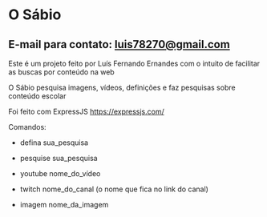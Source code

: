 # O Sábio
## E-mail para contato: luis78270@gmail.com

Este é um projeto feito por Luís Fernando Ernandes com o intuito de facilitar as buscas por conteúdo na web

O Sábio pesquisa imagens, vídeos, definições e faz pesquisas sobre conteúdo escolar

Foi feito com ExpressJS https://expressjs.com/

Comandos:

* defina sua_pesquisa

* pesquise sua_pesquisa

* youtube nome_do_vídeo

* twitch nome_do_canal (o nome que fica no link do canal)

* imagem nome_da_imagem
